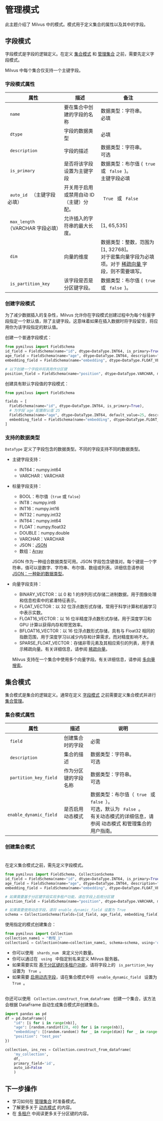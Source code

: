 


# 管理模式

此主题介绍了 Milvus 中的模式。模式用于定义集合的属性以及其中的字段。

## 字段模式

字段模式是字段的逻辑定义。在定义 [集合模式](#Collection-schema) 和 [管理集合](manage-collections.md) 之前，需要先定义字段模式。

Milvus 中每个集合仅支持一个主键字段。

### 字段模式属性

<table class="properties">
	<thead>
	<tr>
		<th> 属性 </th>
		<th> 描述 </th>
		<th> 备注 </th>
	</tr>
	</thead>
	<tbody>
	<tr>
		<td> <code> name </code> </td>
		<td> 要在集合中创建的字段的名称 </td>
		<td> 数据类型：字符串。<br/> 必填 </td>
	</tr>
	<tr>
		<td> <code> dtype </code> </td>
		<td> 字段的数据类型 </td>
		<td> 必填 </td>
	</tr>
    <tr>
		<td> <code> description </code> </td>
		<td> 字段的描述 </td>
		<td> 数据类型：字符串。<br/> 可选 </td>
	</tr>
    <tr>
		<td> <code> is_primary </code> </td>
		<td> 是否将该字段设置为主键字段 </td>
		<td> 数据类型：布尔值 (<code> true </code> 或 <code> false </code>)。<br/> 主键字段必填 </td>
	</tr>
        <tr>
	        <td> <code> auto_id </code> （主键字段必填）</td>
        	<td> 开关用于启用或禁用自动 ID（主键）分配。</td>
        	<td> <code> True </code> 或 <code> False </code> </td>
        </tr>
        <tr>
        	<td> <code> max_length </code> （VARCHAR 字段必填）</td>
        	<td> 允许插入的字符串的最大长度。</td>
        	<td> [1, 65,535] </td>
        </tr>
	<tr>
		<td> <code> dim </code> </td>
		<td> 向量的维度 </td>
		<td> 数据类型：整数，范围为 [1, 32768]。<br/> 对于密集向量字段为必填项。对于 <a href="https://milvus.io/docs/sparse_vector.md"> 稀疏向量 </a> 字段，则不需要填写。</td>
	</tr>
	<tr>
		<td> <code> is_partition_key </code> </td>
		<td> 该字段是否是分区键字段。</td>
		<td> 数据类型：布尔值 (<code> true </code> 或 <code> false </code>)。</td>
	</tr>
	</tbody>
</table>

### 创建字段模式
 


为了减少数据插入的复杂性，Milvus 允许你在字段模式创建过程中为每个标量字段指定一个默认值，除了主键字段。这意味着如果在插入数据时将字段留空，将应用你为该字段指定的默认值。

创建一个普通字段模式：

```python
from pymilvus import FieldSchema
id_field = FieldSchema(name="id", dtype=DataType.INT64, is_primary=True, description="primary id")
age_field = FieldSchema(name="age", dtype=DataType.INT64, description="age")
embedding_field = FieldSchema(name="embedding", dtype=DataType.FLOAT_VECTOR, dim=128, description="vector")

# 以下创建一个字段并将其用作分区键
position_field = FieldSchema(name="position", dtype=DataType.VARCHAR, max_length=256, is_partition_key=True)
```

创建具有默认字段值的字段模式：

```python
from pymilvus import FieldSchema

fields = [
  FieldSchema(name="id", dtype=DataType.INT64, is_primary=True),
  # 为字段`age`配置默认值`25`
  FieldSchema(name="age", dtype=DataType.INT64, default_value=25, description="age"),
  embedding_field = FieldSchema(name="embedding", dtype=DataType.FLOAT_VECTOR, dim=128, description="vector")
]
```

### 支持的数据类型

`DataType` 定义了字段包含的数据类型。不同的字段支持不同的数据类型。

- 主键字段支持：
  - INT64：numpy.int64
  - VARCHAR：VARCHAR
- 标量字段支持：
  - BOOL：布尔值（`true` 或 `false`）
  - INT8：numpy.int8
  - INT16：numpy.int16
  - INT32：numpy.int32
  - INT64：numpy.int64
  - FLOAT：numpy.float32
  - DOUBLE：numpy.double
  - VARCHAR：VARCHAR
  - JSON：[JSON](/userGuide/use-json-fields.md)
  - 数组：[Array](/reference/array_data_type.md)

  JSON 作为一种组合数据类型可用。JSON 字段包含键值对。每个键是一个字符串，值可以是数字、字符串、布尔值、数组或列表。详细信息请参阅 [JSON：一种新的数据类型](/userGuide/use-json-fields.md)。
  
- 向量字段支持：
  - BINARY_VECTOR：以 0 和 1 的序列形式存储二进制数据，用于图像处理和信息检索中的紧凑特征表示。
  - FLOAT_VECTOR：以 32 位浮点数形式存储，常用于科学计算和机器学习中表示实数。
  - FLOAT16_VECTOR：以 16 位半精度浮点数形式存储，用于深度学习和 GPU 计算以获得内存和带宽效率。
  - BFLOAT16_VECTOR：以 16 位浮点数形式存储，具有与 Float32 相同的指数范围，用于深度学习以减少内存和计算需求，而对精度影响不大。
  - SPARSE_FLOAT_VECTOR：存储非零元素及其相应索引的列表，用于表示稀疏向量。有关详细信息，请参阅 [稀疏向量](/reference/sparse_vector.md)。

  Milvus 支持在一个集合中使用多个向量字段。有关详细信息，请参阅 [多向量搜索](/userGuide/search-query-get/multi-vector-search.md)。

## 集合模式

集合模式是集合的逻辑定义。通常在定义 [字段模式](#字段模式) 之前需要定义集合模式并进行 [集合管理](manage-collections.md)。

### 集合模式属性

<table class="properties">
	<thead>
	<tr>
		<th> 属性 </td>
		<th> 描述 </th>
		<th> 说明 </th>
	</tr>
	</thead>
	<tbody>
	<tr>
		<td> <code> field </code> </td>
		<td> 创建集合时的字段 </td>
		<td> 必需 </td>
	</tr>
    <tr>
		<td> <code> description </code> </td>
		<td> 集合的描述 </td>
		<td> 数据类型：字符串。<br/> 可选 </td>
	</tr>
    <tr>
		<td> <code> partition_key_field </code> </td>
		<td> 作为分区键的字段名称 </td>
		<td> 数据类型：字符串。<br/> 可选 </td>
	</tr>
    <tr>
		<td> <code> enable_dynamic_field </code> </td>
		<td> 是否启用动态模式 </td>
		<td> 数据类型：布尔值（<code> true </code> 或 <code> false </code>）。<br/> 可选，默认为 <code> False </code>。<br/> 有关动态模式的详细信息，请参阅 <a herf="enable-dynamic-field.md"> 动态模式 </a> 和管理集合的用户指南。</td>
	</tr>
	</tbody>
</table>

### 创建集合模式



# 
<div class="alert note">
  在定义集合模式之前，需先定义字段模式。
</div>

```python
from pymilvus import FieldSchema, CollectionSchema
id_field = FieldSchema(name="id", dtype=DataType.INT64, is_primary=True, description="主键id")
age_field = FieldSchema(name="age", dtype=DataType.INT64, description="年龄")
embedding_field = FieldSchema(name="embedding", dtype=DataType.FLOAT_VECTOR, dim=128, description="向量")

# 如果需要基于分区键字段实现多租户功能，请在字段上启用分区键
position_field = FieldSchema(name="position", dtype=DataType.VARCHAR, max_length=256, is_partition_key=True)

# 如果需要使用动态字段，请将 enable_dynamic_field 设置为 True
schema = CollectionSchema(fields=[id_field, age_field, embedding_field], auto_id=False, enable_dynamic_field=True, description="集合的描述")
```

使用指定的模式创建集合：

```python
from pymilvus import Collection
collection_name1 = "教程_1"
collection1 = Collection(name=collection_name1, schema=schema, using='default', shards_num=2)
```
<div class="alert note">

  - 你可以使用 <code> shards_num </code> 来定义分片数量。
  - 你可以通过在 <code> using </code> 中指定别名来定义 Milvus 服务器。
  - 如果需要实现 [基于分区键的多租户功能](/reference/multi_tenancy.md)，请将字段上的 <code> is_partition_key </code> 设置为 <code> True </code>。
  - 如果需要 [启用动态字段](/userGuide/enable-dynamic-field.md)，请在集合模式中将 <code> enable_dynamic_field </code> 设置为 <code> True </code>。

</div>
  
<br/>
你还可以使用 <code> Collection.construct_from_dataframe </code> 创建一个集合，该方法会根据 DataFrame 自动生成集合模式并创建集合。

```python
import pandas as pd
df = pd.DataFrame({
    "id": [i for i in range(nb)],
    "age": [random.randint(20, 40) for i in range(nb)],
    "embedding": [[random.random() for _ in range(dim)] for _ in range(nb)],
    "position": "test_pos"
})

collection, ins_res = Collection.construct_from_dataframe(
    'my_collection',
    df,
    primary_field='id',
    auto_id=False
    )
```

## 下一步操作
 

- 学习如何在 [管理集合](/userGuide/manage-collections.md) 时准备模式。
- 了解更多关于 [动态模式](/userGuide/enable-dynamic-field.md) 的内容。
- 在 [多租户](/reference/multi_tenancy.md) 中阅读更多关于分区键的内容。
